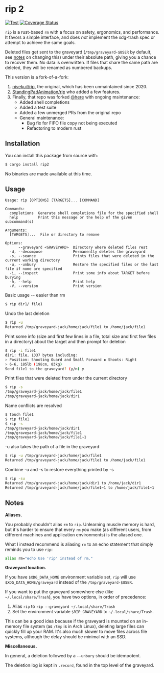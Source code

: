 # rip 2

[![Test](https://github.com/MilesCranmer/rip2/actions/workflows/test.yml/badge.svg)](https://github.com/MilesCranmer/rip2/actions/workflows/test.yml)
[![Coverage Status](https://coveralls.io/repos/github/MilesCranmer/rip2/badge.svg?branch=master)](https://coveralls.io/github/MilesCranmer/rip2?branch=master)

`rip` is a rust-based `rm` with a focus on safety, ergonomics, and performance.  It favors a simple interface, and does *not* implement the xdg-trash spec or attempt to achieve the same goals.

Deleted files get sent to the graveyard (`/tmp/graveyard-$USER` by default, see [notes](#notes) on changing this) under their absolute path, giving you a chance to recover them. No data is overwritten. If files that share the same path are deleted, they will be renamed as numbered backups.

This version is a fork-of-a-fork:

1. [nivekuil/rip](https://github.com/nivekuil/rip), the original, which has been unmaintained since 2020.
2. [StandingPadAnimation/rip](https://github.com/StandingPadAnimations/rip) who added a few features.
3. Finally, that repo was forked [@here](https://github.com/MilesCranmer/rip2) with ongoing maintenance:
    - Added shell completions
    - Added a test suite
    - Added a few unmerged PRs from the original repo
    - General maintenance:
        - Bug fix for FIFO file copy not being executed
        - Refactoring to modern rust

## Installation

You can install this package from source with:

```bash
$ cargo install rip2
```

No binaries are made available at this time.

## Usage

```text
Usage: rip [OPTIONS] [TARGETS]... [COMMAND]

Commands:
  completions  Generate shell completions file for the specified shell
  help         Print this message or the help of the given subcommand(s)

Arguments:
  [TARGETS]...  File or directory to remove

Options:
      --graveyard <GRAVEYARD>  Directory where deleted files rest
  -d, --decompose              Permanently deletes the graveyard
  -s, --seance                 Prints files that were deleted in the current working directory
  -u, --unbury                 Restore the specified files or the last file if none are specified
  -i, --inspect                Print some info about TARGET before burying
  -h, --help                   Print help
  -V, --version                Print version
```

Basic usage -- easier than rm

```bash
$ rip dir1/ file1
```

Undo the last deletion

```bash
$ rip -u
Returned /tmp/graveyard-jack/home/jack/file1 to /home/jack/file1
```

Print some info (size and first few lines in a file, total size and first few files in a directory) about the target and then prompt for deletion

```bash
$ rip -i file1
dir1: file, 1337 bytes including:
> Position: Shooting Guard and Small Forward ▪ Shoots: Right
> 6-6, 185lb (198cm, 83kg)
Send file1 to the graveyard? (y/n) y
```

Print files that were deleted from under the current directory

```bash
$ rip -s
/tmp/graveyard-jack/home/jack/file1
/tmp/graveyard-jack/home/jack/dir1
```

Name conflicts are resolved

```bash
$ touch file1
$ rip file1
$ rip -s
/tmp/graveyard-jack/home/jack/dir1
/tmp/graveyard-jack/home/jack/file1
/tmp/graveyard-jack/home/jack/file1~1
```

-u also takes the path of a file in the graveyard

```bash
$ rip -u /tmp/graveyard-jack/home/jack/file1
Returned /tmp/graveyard-jack/home/jack/file1 to /home/jack/file1
```

Combine -u and -s to restore everything printed by -s

```bash
$ rip -su
Returned /tmp/graveyard-jack/home/jack/dir1 to /home/jack/dir1
Returned /tmp/graveyard-jack/home/jack/file1~1 to /home/jack/file1~1
```

## Notes

**Aliases.**

You probably shouldn't alias `rm` to `rip`.  Unlearning muscle memory is hard, but it's harder to ensure that every `rm` you make (as different users, from different machines and application environments) is the aliased one.

What I instead recommend is aliasing `rm` to an echo statement that simply reminds you to use `rip`:

```bash
alias rm="echo Use 'rip' instead of rm."
```

**Graveyard location.**

If you have `$XDG_DATA_HOME` environment variable set, `rip` will use `$XDG_DATA_HOME/graveyard` instead of the `/tmp/graveyard-$USER`.

If you want to put the graveyard somewhere else (like `~/.local/share/Trash`), you have two options, in order of precedence:

  1. Alias `rip` to `rip --graveyard ~/.local/share/Trash`
  2. Set the environment variable `$RIP_GRAVEYARD` to `~/.local/share/Trash`.

This can be a good idea because if the graveyard is mounted on an in-memory file system (as `/tmp` is in Arch Linux), deleting large files can quickly fill up your RAM. It's also much slower to move files across file systems, although the delay should be minimal with an SSD.

**Miscellaneous.**

In general, a deletion followed by a `--unbury` should be idempotent.

The deletion log is kept in `.record`, found in the top level of the graveyard.

